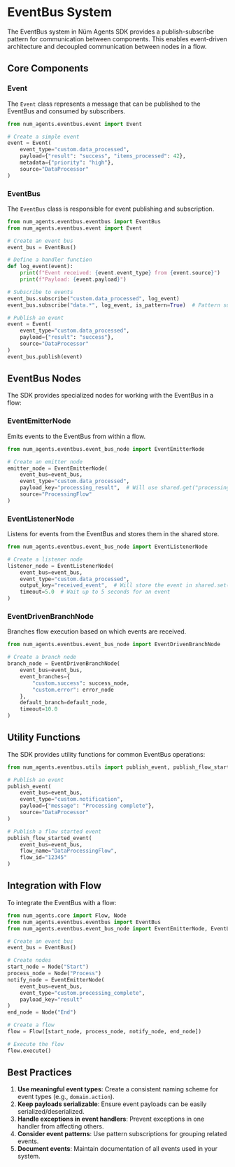 # EventBus System

The EventBus system in Nüm Agents SDK provides a publish-subscribe pattern for communication between components. This enables event-driven architecture and decoupled communication between nodes in a flow.

## Core Components

### Event

The `Event` class represents a message that can be published to the EventBus and consumed by subscribers.

```python
from num_agents.eventbus.event import Event

# Create a simple event
event = Event(
    event_type="custom.data_processed",
    payload={"result": "success", "items_processed": 42},
    metadata={"priority": "high"},
    source="DataProcessor"
)
```

### EventBus

The `EventBus` class is responsible for event publishing and subscription.

```python
from num_agents.eventbus.eventbus import EventBus
from num_agents.eventbus.event import Event

# Create an event bus
event_bus = EventBus()

# Define a handler function
def log_event(event):
    print(f"Event received: {event.event_type} from {event.source}")
    print(f"Payload: {event.payload}")

# Subscribe to events
event_bus.subscribe("custom.data_processed", log_event)
event_bus.subscribe("data.*", log_event, is_pattern=True)  # Pattern subscription

# Publish an event
event = Event(
    event_type="custom.data_processed",
    payload={"result": "success"},
    source="DataProcessor"
)
event_bus.publish(event)
```

## EventBus Nodes

The SDK provides specialized nodes for working with the EventBus in a flow:

### EventEmitterNode

Emits events to the EventBus from within a flow.

```python
from num_agents.eventbus.event_bus_node import EventEmitterNode

# Create an emitter node
emitter_node = EventEmitterNode(
    event_bus=event_bus,
    event_type="custom.data_processed",
    payload_key="processing_result",  # Will use shared.get("processing_result") as payload
    source="ProcessingFlow"
)
```

### EventListenerNode

Listens for events from the EventBus and stores them in the shared store.

```python
from num_agents.eventbus.event_bus_node import EventListenerNode

# Create a listener node
listener_node = EventListenerNode(
    event_bus=event_bus,
    event_type="custom.data_processed",
    output_key="received_event",  # Will store the event in shared.set("received_event", event)
    timeout=5.0  # Wait up to 5 seconds for an event
)
```

### EventDrivenBranchNode

Branches flow execution based on which events are received.

```python
from num_agents.eventbus.event_bus_node import EventDrivenBranchNode

# Create a branch node
branch_node = EventDrivenBranchNode(
    event_bus=event_bus,
    event_branches={
        "custom.success": success_node,
        "custom.error": error_node
    },
    default_branch=default_node,
    timeout=10.0
)
```

## Utility Functions

The SDK provides utility functions for common EventBus operations:

```python
from num_agents.eventbus.utils import publish_event, publish_flow_started_event

# Publish an event
publish_event(
    event_bus=event_bus,
    event_type="custom.notification",
    payload={"message": "Processing complete"},
    source="DataProcessor"
)

# Publish a flow started event
publish_flow_started_event(
    event_bus=event_bus,
    flow_name="DataProcessingFlow",
    flow_id="12345"
)
```

## Integration with Flow

To integrate the EventBus with a flow:

```python
from num_agents.core import Flow, Node
from num_agents.eventbus.eventbus import EventBus
from num_agents.eventbus.event_bus_node import EventEmitterNode, EventListenerNode

# Create an event bus
event_bus = EventBus()

# Create nodes
start_node = Node("Start")
process_node = Node("Process")
notify_node = EventEmitterNode(
    event_bus=event_bus,
    event_type="custom.processing_complete",
    payload_key="result"
)
end_node = Node("End")

# Create a flow
flow = Flow([start_node, process_node, notify_node, end_node])

# Execute the flow
flow.execute()
```

## Best Practices

1. **Use meaningful event types**: Create a consistent naming scheme for event types (e.g., `domain.action`).
2. **Keep payloads serializable**: Ensure event payloads can be easily serialized/deserialized.
3. **Handle exceptions in event handlers**: Prevent exceptions in one handler from affecting others.
4. **Consider event patterns**: Use pattern subscriptions for grouping related events.
5. **Document events**: Maintain documentation of all events used in your system.
